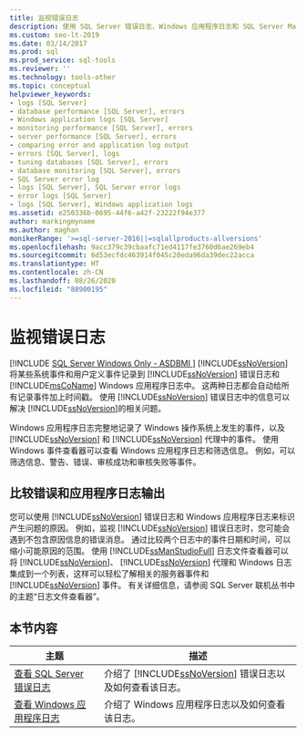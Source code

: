 ```yaml
---
title: 监视错误日志
description: 使用 SQL Server 错误日志、Windows 应用程序日志和 SQL Server Management Studio 日志文件查看器解决与 SQL Server 相关的问题。
ms.custom: seo-lt-2019
ms.date: 03/14/2017
ms.prod: sql
ms.prod_service: sql-tools
ms.reviewer: ''
ms.technology: tools-other
ms.topic: conceptual
helpviewer_keywords:
- logs [SQL Server]
- database performance [SQL Server], errors
- Windows application logs [SQL Server]
- monitoring performance [SQL Server], errors
- server performance [SQL Server], errors
- comparing error and application log output
- errors [SQL Server], logs
- tuning databases [SQL Server], errors
- database monitoring [SQL Server], errors
- SQL Server error log
- logs [SQL Server], SQL Server error logs
- error logs [SQL Server]
- logs [SQL Server], Windows application logs
ms.assetid: e250336b-0695-44f6-a42f-23222f94e377
author: markingmyname
ms.author: maghan
monikerRange: '>=sql-server-2016||=sqlallproducts-allversions'
ms.openlocfilehash: 9acc379c39cbaafc71ed4117fe3760d6ae269eb4
ms.sourcegitcommit: 6d53ecfdc463914f045c20eda96da39dec22acca
ms.translationtype: HT
ms.contentlocale: zh-CN
ms.lasthandoff: 08/26/2020
ms.locfileid: "88900195"
---
```

# <a name="monitoring-the-error-logs"></a>监视错误日志
[!INCLUDE [SQL Server Windows Only - ASDBMI ](../../includes/applies-to-version/sql-windows-only-asdbmi.md)]
  [!INCLUDE[ssNoVersion](../../includes/ssnoversion-md.md)] 将某些系统事件和用户定义事件记录到 [!INCLUDE[ssNoVersion](../../includes/ssnoversion-md.md)] 错误日志和 [!INCLUDE[msCoName](../../includes/msconame-md.md)] Windows 应用程序日志中。 这两种日志都会自动给所有记录事件加上时间戳。 使用 [!INCLUDE[ssNoVersion](../../includes/ssnoversion-md.md)] 错误日志中的信息可以解决 [!INCLUDE[ssNoVersion](../../includes/ssnoversion-md.md)]的相关问题。  
  
 Windows 应用程序日志完整地记录了 Windows 操作系统上发生的事件，以及 [!INCLUDE[ssNoVersion](../../includes/ssnoversion-md.md)] 和 [!INCLUDE[ssNoVersion](../../includes/ssnoversion-md.md)] 代理中的事件。 使用 Windows 事件查看器可以查看 Windows 应用程序日志和筛选信息。 例如，可以筛选信息、警告、错误、审核成功和审核失败等事件。  
  
## <a name="comparing-error-and-application-log-output"></a>比较错误和应用程序日志输出  
 您可以使用 [!INCLUDE[ssNoVersion](../../includes/ssnoversion-md.md)] 错误日志和 Windows 应用程序日志来标识产生问题的原因。 例如，监视 [!INCLUDE[ssNoVersion](../../includes/ssnoversion-md.md)] 错误日志时，您可能会遇到不包含原因信息的错误消息。 通过比较两个日志中的事件日期和时间，可以缩小可能原因的范围。 使用 [!INCLUDE[ssManStudioFull](../../includes/ssmanstudiofull-md.md)] 日志文件查看器可以将 [!INCLUDE[ssNoVersion](../../includes/ssnoversion-md.md)]、 [!INCLUDE[ssNoVersion](../../includes/ssnoversion-md.md)] 代理和 Windows 日志集成到一个列表，这样可以轻松了解相关的服务器事件和 [!INCLUDE[ssNoVersion](../../includes/ssnoversion-md.md)] 事件。 有关详细信息，请参阅 SQL Server 联机丛书中的主题“日志文件查看器”。  
  
## <a name="in-this-section"></a>本节内容  
  
|主题|描述|  
|-----------|-----------------|  
|[查看 SQL Server 错误日志](../../tools/configuration-manager/viewing-the-sql-server-error-log.md)|介绍了 [!INCLUDE[ssNoVersion](../../includes/ssnoversion-md.md)] 错误日志以及如何查看该日志。|  
|[查看 Windows 应用程序日志](../../tools/configuration-manager/viewing-the-windows-application-log.md)|介绍了 Windows 应用程序日志以及如何查看该日志。|  
  
  
